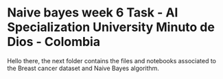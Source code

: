 # Naive bayes week 6 Task - AI Specialization University Minuto de Dios - Colombia

Hello there, the next folder contains the files and notebooks associated to the Breast cancer dataset and Naive Bayes algorithm.
